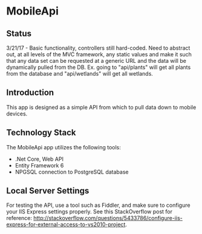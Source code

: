 ﻿# MobileApi

## Status
3/21/17 - Basic functionality, controllers still hard-coded. Need to abstract out, at all levels of the MVC framework, any static values and make it such that any data set can be requested at a generic URL and the data will be dynamically pulled from the DB. 
Ex. going to "api/plants" will get all plants from the database and "api/wetlands" will get all wetlands.

## Introduction
This app is designed as a simple API from which to pull data down to mobile devices. 

## Technology Stack
The MobileApi app utilizes the following tools:
* .Net Core, Web API
* Entity Framework 6
* NPGSQL connection to PostgreSQL database

## Local Server Settings
For testing the API, use a tool such as Fiddler, and make sure to configure your IIS Express settings properly. See this StackOverflow post for reference: http://stackoverflow.com/questions/5433786/configure-iis-express-for-external-access-to-vs2010-project.